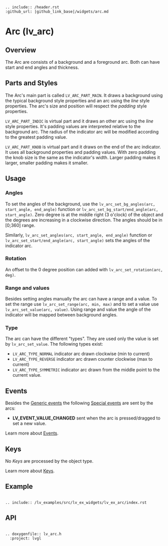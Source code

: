 ```eval_rst
.. include:: /header.rst 
:github_url: |github_link_base|/widgets/arc.md
```
# Arc (lv_arc)

## Overview

The Arc are consists of a background and a foreground arc. Both can have start and end angles and thickness.

## Parts and Styles
The Arc's main part is called `LV_ARC_PART_MAIN`. It draws a background using the typical background style properties and an arc using the *line* style properties.
The arc's size and position will respect the *padding* style properties.

`LV_ARC_PART_INDIC` is virtual part and it draws an other arc using the *line* style properties. It's padding values are interpreted relative to the background arc. 
The radius of the indicator arc will be modified according to the greatest padding value.

`LV_ARC_PART_KNOB` is virtual part and it draws on the end of the arc indicator. It uses all background properties and padding values. With zero padding the knob size is the same as the indicator's width. 
Larger padding makes it larger, smaller padding makes it smaller. 

## Usage

### Angles

To set the angles of the background, use the `lv_arc_set_bg_angles(arc, start_angle, end_angle)` function or `lv_arc_set_bg_start/end_angle(arc, start_angle)`. 
Zero degree is at the middle right (3 o'clock) of the object and the degrees are increasing in a clockwise direction.
The angles should be in [0;360] range.

Similarly, `lv_arc_set_angles(arc, start_angle, end_angle)` function or `lv_arc_set_start/end_angle(arc, start_angle)` sets the angles of the indicator arc. 

### Rotation

An offset to the 0 degree position can added with `lv_arc_set_rotation(arc, deg)`.


### Range and values

Besides setting angles manually the arc can have a range and a value. To set the range use `lv_arc_set_range(arc, min, max)` and to set a value use `lv_arc_set_value(arc, value)`.
Using range and value the angle of the indicator will be mapped between background angles.

### Type

The arc can have the different "types". They are used only the value is set by `lv_arc_set_value`.
The following types exist:
- `LV_ARC_TYPE_NORMAL` indicator arc drawn clockwise (min to current)
- `LV_ARC_TYPE_REVERSE` indicator arc drawn counter clockwise (max to current)
- `LV_ARC_TYPE_SYMMETRIC` indicator arc drawn from the middle point to the current value.  


## Events
Besides the [Generic events](../overview/event.html#generic-events) the following [Special events](../overview/event.html#special-events) are sent by the arcs:
 - **LV_EVENT_VALUE_CHANGED** sent when the arc is pressed/dragged to set a new value.

Learn more about [Events](/overview/event).

## Keys
No *Keys* are processed by the object type.

Learn more about [Keys](/overview/indev).


## Example

```eval_rst

.. include:: /lv_examples/src/lv_ex_widgets/lv_ex_arc/index.rst

```

## API

```eval_rst

.. doxygenfile:: lv_arc.h
  :project: lvgl

```
